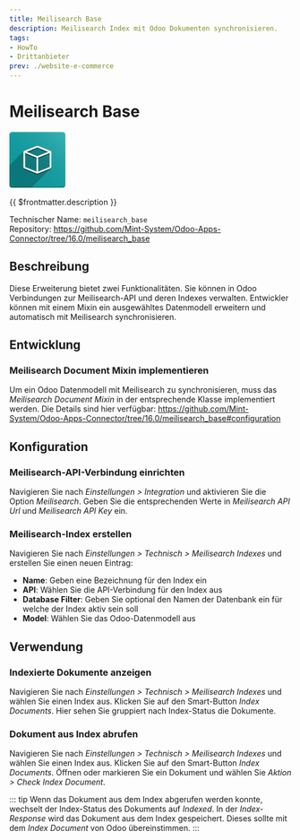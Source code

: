 ```yaml
---
title: Meilisearch Base
description: Meilisearch Index mit Odoo Dokumenten synchronisieren.
tags:
- HowTo
- Drittanbieter
prev: ./website-e-commerce
---
```


# Meilisearch Base
![icon_oms_box](attachments/icon_oms_box.png)

{{ $frontmatter.description }}

Technischer Name: `meilisearch_base`\
Repository: <https://github.com/Mint-System/Odoo-Apps-Connector/tree/16.0/meilisearch_base>

## Beschreibung

Diese Erweiterung bietet zwei Funktionalitäten. Sie können in Odoo Verbindungen zur Meilisearch-API und deren Indexes verwalten. Entwickler können mit einem Mixin ein ausgewähltes Datenmodell erweitern und automatisch mit Meilisearch synchronisieren.

## Entwicklung

### Meilisearch Document Mixin implementieren

Um ein Odoo Datenmodell mit Meilisearch zu synchronisieren, muss das *Meilisearch Document Mixin* in der entsprechende Klasse implementiert werden. Die Details sind hier verfügbar: <https://github.com/Mint-System/Odoo-Apps-Connector/tree/16.0/meilisearch_base#configuration>

## Konfiguration

### Meilisearch-API-Verbindung einrichten

Navigieren Sie nach *Einstellungen > Integration* und aktivieren Sie die Option *Meilisearch*. Geben Sie die entsprechenden Werte in *Meilisearch API Url* und *Meilisearch API Key* ein.

### Meilisearch-Index erstellen

Navigieren Sie nach *Einstellungen > Technisch > Meilisearch Indexes* und erstellen Sie einen neuen Eintrag:

* **Name**: Geben eine Bezeichnung für den Index ein
* **API**: Wählen Sie die API-Verbindung für den Index aus
* **Database Filter**: Geben Sie optional den Namen der Datenbank ein für welche der Index aktiv sein soll
* **Model**: Wählen Sie das Odoo-Datenmodell aus

## Verwendung

### Indexierte Dokumente anzeigen

Navigieren Sie nach *Einstellungen > Technisch > Meilisearch Indexes* und wählen Sie einen Index aus. Klicken Sie auf den Smart-Button *Index Documents*. Hier sehen Sie gruppiert nach Index-Status die Dokumente.

### Dokument aus Index abrufen

Navigieren Sie nach *Einstellungen > Technisch > Meilisearch Indexes* und wählen Sie einen Index aus. Klicken Sie auf den Smart-Button *Index Documents*. Öffnen oder markieren Sie ein Dokument und wählen Sie *Aktion > Check Index Document*.

::: tip
Wenn das Dokument aus dem Index abgerufen werden konnte, wechselt der Index-Status des Dokuments auf *Indexed*. In der *Index-Response* wird das Dokument aus dem Index gespeichert. Dieses sollte mit dem *Index Document* von Odoo übereinstimmen. 
:::
